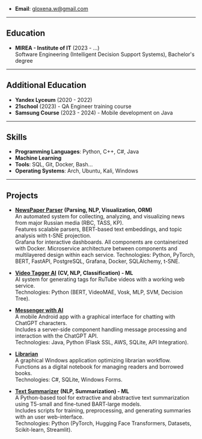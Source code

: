 - **Email**: gloxena.w@gmail.com  
---
## Education
- **MIREA - Institute of IT** (2023 - ...)  
  Software Engineering (Intelligent Decision Support Systems), Bachelor's degree  
---
## Additional Education
- **Yandex Lyceum** (2020 - 2022)  
- **21school** (2023) - QA Engineer training course
- **Samsung Course** (2023 - 2024) - Mobile development on Java
---
## Skills
- **Programming Languages**: Python, C++, C#, Java  
- **Machine Learning**
- **Tools**: SQL, Git, Docker, Bash...  
- **Operating Systems**: Arch, Ubuntu, Kali, Windows  
---
## Projects
- **[NewsPaper Parser](https://github.com/Sanch0pansa/NewsPaperParser)** **(Parsing, NLP, Visualization, ORM)**  
  An automated system for collecting, analyzing, and visualizing news from major Russian media (RBC, TASS, KP).  
  Features scalable parsers, BERT-based text embeddings, and topic analysis with t-SNE projection.  
  Grafana for interactive dashboards. All components are containerized with Docker.
  Microservice architecture between components and multilayered design within each service.
  Technologies: Python, PyTorch, BERT, FastAPI, PostgreSQL, Grafana, Docker, SQLAlchemy, t-SNE.
  
- **[Video Tagger AI](https://github.com/Sanch0pansa/hackathon_video_tagging)** **(CV, NLP, Classification) - ML**  
  AI system for generating tags for RuTube videos with a working web service.  
  Technologies: Python (BERT, VideoMAE, Vosk, MLP, SVM, Decision Tree).  

- **[Messenger with AI](https://github.com/alesplll/AI_messenger)**  
  A mobile Android app with a graphical interface for chatting with ChatGPT characters.  
  Includes a server-side component handling message processing and interaction with the ChatGPT API.  
  Technologies: Java, Python (Flask SSL, AWS, SQLite, API Integration).  

- **[Librarian](https://github.com/alesplll/Repnoe)**  
  A graphical Windows application optimizing librarian workflow.  
  Functions as a digital notebook for managing readers and borrowed books.  
  Technologies: C#, SQLite, Windows Forms.

- **[Text Summarizer](https://github.com/alesplll/Summarizer.git)** **(NLP, Summarization) - ML**  
  A Python-based tool for extractive and abstractive text summarization using T5-small and fine-tuned BART-large models.  
  Includes scripts for training, preprocessing, and generating summaries with an user web-interface.  
  Technologies: Python (PyTorch, Hugging Face Transformers, Datasets, Scikit-learn, Streamlit).  

